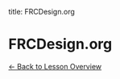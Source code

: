 title: FRCDesign.org
<h1 class="lesson-title">FRCDesign.org</h1>
<p class="lesson-subtitle">
  <a href="/design/cad/" class="lesson-back-inline">← Back to Lesson Overview</a>
</p>